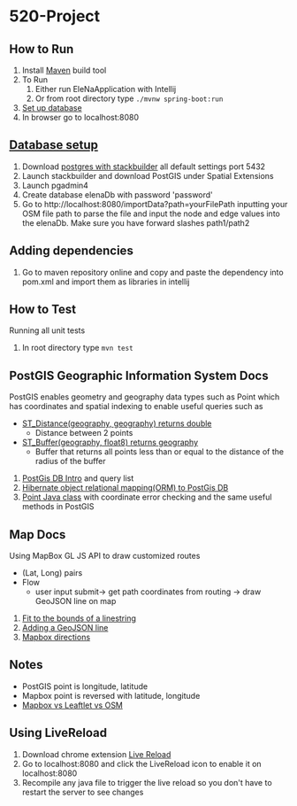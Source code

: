 # 520-Project

## How to Run
1. Install [Maven](https://maven.apache.org/download.cgi) build tool
2. To Run
    1. Either run EleNaApplication with Intellij
    2. Or from root directory type `./mvnw spring-boot:run`
3. [Set up database](https://github.com/eric60/520-Project/edit/master/README.md#database)
3. In  browser go to localhost:8080

## [Database setup](#database)
1. Download [postgres with stackbuilder](https://www.enterprisedb.com/downloads/postgres-postgresql-downloads#windows) all default settings port 5432
2. Launch stackbuilder and download PostGIS under Spatial Extensions 
3. Launch pgadmin4
4. Create database elenaDb with password 'password'
5. Go to http://localhost:8080/importData?path=yourFilePath inputting your OSM file path to parse the file and input 
the node and edge values into the elenaDb. Make sure you have forward slashes path1/path2

## Adding dependencies
1. Go to maven repository online and copy and paste the dependency into pom.xml and import them as libraries in intellij

## How to Test 
Running all unit tests
1. In root directory type `mvn test`

## PostGIS Geographic Information System Docs
PostGIS enables geometry and geography data types such as Point which has coordinates and spatial indexing to 
enable useful queries such as 
* [ST_Distance(geography, geography) returns double](https://postgis.net/docs/ST_Distance.html)
    * Distance between 2 points 
* [ST_Buffer(geography, float8) returns geography](https://postgis.net/docs/ST_Buffer.html)
    * Buffer that returns all points less than or equal to the distance of the radius of the buffer 
1. [PostGis DB Intro](https://postgis.net/workshops/postgis-intro/geography.html) and query list
2. [Hibernate object relational mapping(ORM) to PostGis DB](https://docs.jboss.org/hibernate/orm/5.2/userguide/html_single/Hibernate_User_Guide.html#spatial-overview)
3. [Point Java class](https://locationtech.github.io/jts/javadoc/org/locationtech/jts/geom/Point.html) with coordinate error checking and the same useful methods in PostGIS

## Map Docs
Using MapBox GL JS API to draw customized routes
* (Lat, Long) pairs
* Flow
    * user input submit-> get path coordinates from routing -> draw GeoJSON line on map
1. [Fit to the bounds of a linestring](https://docs.mapbox.com/mapbox-gl-js/example/zoomto-linestring/_)
2. [Adding a GeoJSON line](https://docs.mapbox.com/mapbox-gl-js/example/geojson-line/)
3. [Mapbox directions](https://docs.mapbox.com/help/how-mapbox-works/directions/)

## Notes
* PostGIS point is longitude, latitude
* Mapbox point is reversed with latitude, longitude
* [Mapbox vs Leaftlet vs OSM](https://stackoverflow.com/questions/12262163/what-are-leaflet-and-mapbox-and-what-are-their-differences)

## Using LiveReload
1. Download chrome extension [Live Reload](https://chrome.google.com/webstore/detail/livereload/jnihajbhpnppcggbcgedagnkighmdlei)
2. Go to localhost:8080 and click the LiveReload icon to enable it on localhost:8080
3. Recompile any java file to trigger the live reload so you don't have to restart the server to see changes
